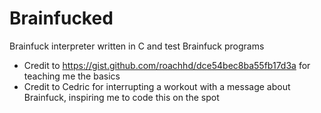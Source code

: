 # Brainfucked
Brainfuck interpreter written in C and test Brainfuck programs

- Credit to https://gist.github.com/roachhd/dce54bec8ba55fb17d3a for teaching me the basics
- Credit to Cedric for interrupting a workout with a message about Brainfuck, inspiring me to code this on the spot
